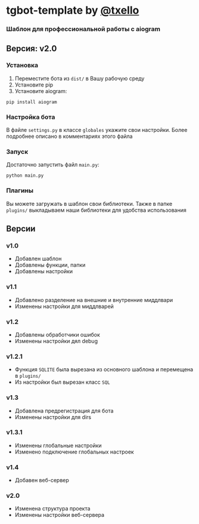 # tgbot-template by [@txello](https://github.com/txello)

### Шаблон для профессиональной работы с aiogram
## Версия: v2.0

### Установка
1. Переместите бота из ```dist/``` в Вашу рабочую среду
2. Установите pip
3. Установите aiogram:
```console
pip install aiogram
```

### Настройка бота
В файле ```settings.py``` в классе ```globales``` укажите свои настройки.
Более подробнее описано в комментариях этого файла

### Запуск
Достаточно запустить файл ```main.py```:
```console
python main.py
```


### Плагины
Вы можете загружать в шаблон свои библиотеки.
Также в папке ```plugins/``` выкладываем наши библиотеки для удобства использования


## Версии

### v1.0
* Добавлен шаблон
* Добавлены функции, папки
* Добавлены настройки

### v1.1
* Добавлено разделение на внешние и внутренние миддлвари
* Изменены настройки для миддлварей

### v1.2
* Добавлены обработчики ошибок
* Изменены настройки дял debug

### v1.2.1
* Функция ```SQLITE``` была вырезана из основного шаблона и перемещена в ```plugins/```
* Из настройки был вырезан класс ```SQL```

### v1.3
* Добавлена предрегистрация для бота
* Изменены настройки для dirs

### v1.3.1
* Изменены глобальные настройки
* Изменено подключение глобальных настроек

### v1.4
* Добавен веб-сервер

### v2.0
* Изменена структура проекта
* Изменены настройки веб-сервера
